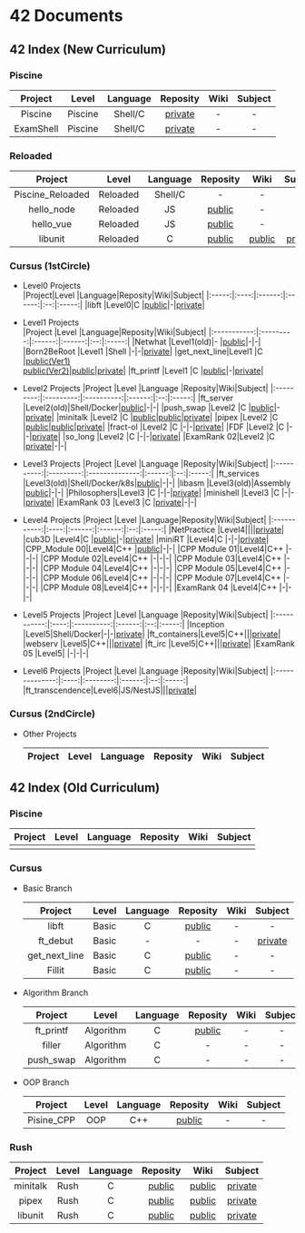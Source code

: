 # 42 Documents


## 42 Index (New Curriculum)

### Piscine

|Project  |Level  |Language|Reposity|Wiki|Subject|
|:-------:|:-----:|:------:|:------:|:--:|:-----:|
|Piscine  |Piscine|Shell/C |[private](https://github.com/mznmk/Piscine)|-|-|
|ExamShell|Piscine|Shell/C |[private]()|-|-|

### Reloaded

|Project         |Level   |Language|Reposity|Wiki|Subject|
|:--------------:|:------:|:------:|:------:|:--:|:-----:|
|Piscine_Reloaded|Reloaded|Shell/C |-|-|-|
|hello_node      |Reloaded|JS      |[public](https://github.com/mznmk/hello_node)|-|-|
|hello_vue       |Reloaded|JS      |[public](https://github.com/mznmk/hello_vue)|-|-|
|libunit         |Reloaded|C       |[public](https://github.com/mznmk/libunit)|[public](./documents/libunit/)|[private](https://github.com/mznmk/42_Projects/tree/master/projects/libunit)|

### Cursus (1stCircle)

- Level0 Projects  
	|Project|Level |Language|Reposity|Wiki|Subject|
	|:-----:|:----:|:------:|:------:|:--:|:-----:|
	|libft  |Level0|C       |[public](https://github.com/mznmk/libft)|-|[private](https://github.com/mznmk/42_Projects/tree/master/projects/libft/)|

- Level1 Projects  
	|Project      |Level      |Language|Reposity|Wiki|Subject|
	|:-----------:|:---------:|:------:|:------:|:--:|:-----:|
	|Netwhat      |Level1(old)|-       |[public](https://github.com/mznmk/netwhat)|-|-|
	|Born2BeRoot  |Level1     |Shell   |-|-|[private](https://github.com/mznmk/42_Projects/tree/master/projects/Born2beRoot/)|
	|get_next_line|Level1     |C       |[public(Ver1)](https://github.com/mznmk/get_next_line)<br>[public(Ver2)](https://github.com/mznmk/get_next_line_2)|[public](./documents/get_next_line)|[private](https://github.com/mznmk/42_Projects/tree/master/projects/get_next_line)|
	|ft_printf    |Level1     |C       |[public](https://github.com/mznmk/ft_printf)|-|[private](https://github.com/mznmk/42_Projects/tree/master/projects/ft_printf/)|

- Level2 Projects
	|Project    |Level      |Language    |Reposity|Wiki|Subject|
	|:---------:|:---------:|:----------:|:------:|:--:|:-----:|
	|ft_server  |Level2(old)|Shell/Docker|[public](https://github.com/mznmk/ft_server)|-|-|
	|push_swap  |Level2     |C           |[public](https://github.com/mznmk/push_swap)|-|[private](https://github.com/mznmk/42_Projects/tree/master/projects/push_swap/)|
	|minitalk   |Level2     |C           |[public](https://github.com/mznmk/minitalk)|[public](./documents/minitalk/)|[private](https://github.com/mznmk/42_Projects/tree/master/projects/minitalk)|
	|pipex      |Level2     |C      |[public](https://github.com/mznmk/pipex)|[public](./documents/pipex/)|[private](https://github.com/mznmk/42_Projects/tree/master/projects/pipex)|
	|fract-ol   |Level2     |C           |-|-|[private](https://github.com/mznmk/42_Projects/tree/master/projects/fract-ol/)|
	|FDF        |Level2     |C           |-|-|[private](https://github.com/mznmk/42_Projects/tree/master/projects/FdF/)|
	|so_long    |Level2     |C           |-|-|[private](https://github.com/mznmk/42_Projects/tree/master/projects/so_long/)|
	|ExamRank 02|Level2     |C           |[private](https://github.com/mznmk/exam02)|-|-|

- Level3 Projects
	|Project     |Level      |Language        |Reposity|Wiki|Subject|
	|:----------:|:---------:|:--------------:|:------:|:--:|:-----:|
	|ft_services |Level3(old)|Shell/Docker/k8s|[public](https://github.com/mznmk/ft_services)|-|-|
	|libasm      |Level3(old)|Assembly        |[public](https://github.com/mznmk/libasm)|-|-|
	|Philosophers|Level3     |C               |-|-|[private](https://github.com/mznmk/42_Projects/tree/master/projects/Philosophers/)|
	|minishell   |Level3     |C               |-|-|[private](https://github.com/mznmk/42_Projects/tree/master/projects/minishell/)|
	|ExamRank 03 |Level3     |C               |[private](https://github.com/mznmk/exam03)|-|-|
	  
- Level4 Projects
	|Project      |Level |Language|Reposity|Wiki|Subject|
	|:-----------:|:----:|:------:|:------:|:--:|:-----:|
	|NetPractice  |Level4||||[private](https://github.com/mznmk/42_Projects/tree/master/projects/NetPractice/)|
	|cub3D        |Level4|C       |[public](https://github.com/mznmk/cub3D)|-|[private](https://github.com/mznmk/42_Projects/tree/master/projects/cub3D/)|
	|miniRT       |Level4|C       |-|-|[private](https://github.com/mznmk/42_Projects/tree/master/projects/miniRT/)|
	|CPP_Module 00|Level4|C++     |[public](https://github.com/mznmk/CPP_Module)|-|-|
	|CPP Module 01|Level4|C++     |-|-|-|
	|CPP Module 02|Level4|C++     |-|-|-|
	|CPP Module 03|Level4|C++     |-|-|-|
	|CPP Module 04|Level4|C++     |-|-|-|
	|CPP Module 05|Level4|C++     |-|-|-|
	|CPP Module 06|Level4|C++     |-|-|-|
	|CPP Module 07|Level4|C++     |-|-|-|
	|CPP Module 08|Level4|C++     |-|-|-|
	|ExamRank 04  |Level4|C++     |-|-|-|

- Level5 Projects
	|Project      |Level |Language    |Reposity|Wiki|Subject|
	|:-----------:|:----:|:----------:|:------:|:--:|:-----:|
	|Inception    |Level5|Shell/Docker|-|-|[private](https://github.com/mznmk/42_Projects/tree/master/projects/Inception/)|
	|ft_containers|Level5|C++|||[private](https://github.com/mznmk/42_Projects/tree/master/projects/ft_containers/)|
	|webserv      |Level5|C++|||[private](https://github.com/mznmk/42_Projects/tree/master/projects/webserv/)|
	|ft_irc       |Level5|C++|||[private](https://github.com/mznmk/42_Projects/tree/master/projects/ft_irc/)|
	|ExamRank 05  |Level5|            |-|-|-|
	
- Level6 Projects
	|Project         |Level |Language  |Reposity|Wiki|Subject|
	|:--------------:|:----:|:--------:|:------:|:--:|:-----:|
	|ft_transcendence|Level6|JS/NestJS|||[private](https://github.com/mznmk/42_Projects/tree/master/projects/ft_transcendence/)|

### Cursus (2ndCircle)

- Other Projects  

	|Project|Level|Language|Reposity|Wiki|Subject|
	|:-----:|:---:|:------:|:------:|:--:|:-----:|


## 42 Index (Old Curriculum)

### Piscine

|Project|Level|Language|Reposity|Wiki|Subject|
|:-----:|:---:|:------:|:------:|:--:|:-----:|
|||||||

### Cursus

- Basic Branch  

	|Project      |Level|Language|Reposity|Wiki|Subject|
	|:-----------:|:---:|:------:|:------:|:--:|:-----:|
	|libft        |Basic|C       |[public](https://github.com/mznmk/libft)|-|-|
	|ft_debut     |Basic|-       |-|-|[private](https://github.com/mznmk/42_Projects/tree/master/projects/ft_debut)|
	|get_next_line|Basic|C       |[public](https://github.com/mznmk/get_next_line)|-|-|
	|Fillit       |Basic|C       |[public](https://github.com/mznmk/Fillit)|-|-|

- Algorithm Branch  

	|Project  |Level    |Language|Reposity|Wiki|Subject|
	|:-------:|:-------:|:------:|:------:|:--:|:-----:|
	|ft_printf|Algorithm|C       |[public](https://github.com/mznmk/ft_printf)|-|-|
	|filler   |Algorithm|C       |-|-|-|
	|push_swap|Algorithm|C       |-|-|-|

- OOP Branch  

	|Project   |Level|Language|Reposity|Wiki|Subject|
	|:--------:|:---:|:------:|:------:|:--:|:-----:|
	|Pisine_CPP|OOP  |C++     |[public](https://github.com/mznmk/Piscine_CPP)|-|-|

### Rush

|Project |Level|Language|Reposity|Wiki|Subject|
|:------:|:---:|:------:|:------:|:--:|:-----:|
|minitalk|Rush |C       |[public](https://github.com/mznmk/minitalk)|[public](./documents/minitalk/)|[private](https://github.com/mznmk/42_Projects/tree/master/projects/minitalk)|
|pipex   |Rush |C       |[public](https://github.com/mznmk/pipex)|[public](./documents/pipex/)|[private](https://github.com/mznmk/42_Projects/tree/master/projects/pipex)|
|libunit |Rush |C       |[public](https://github.com/mznmk/libunit)|[public](./documents/libunit/)|[private](https://github.com/mznmk/42_Projects/tree/master/projects/libunit)|

